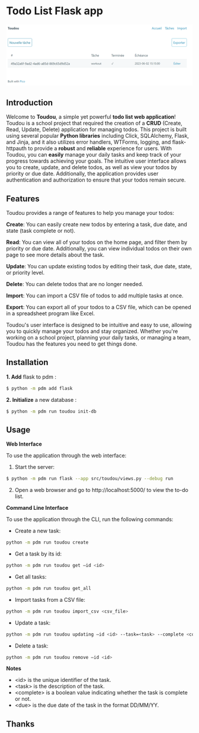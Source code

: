 # Todo List Flask app
<img src="visual.png">


## Introduction
Welcome to **Toudou**, a simple yet powerful **todo list web application**! Toudou is a school project that required the creation of a **CRUD** (Create, Read, Update, Delete) application for managing todos. This project is built using several popular **Python libraries** including Click, SQLAlchemy, Flask, and Jinja, and it also utilizes error handlers, WTForms, logging, and flask-httpauth to provide a **robust** and **reliable** experience for users.
With Toudou, you can **easily** manage your daily tasks and keep track of your progress towards achieving your goals. The intuitive user interface allows you to create, update, and delete todos, as well as view your todos by priority or due date. Additionally, the application provides user authentication and authorization to ensure that your todos remain secure.

## Features
Toudou provides a range of features to help you manage your todos:

**Create**: You can easily create new todos by entering a task, due date, and state (task complete or not).

**Read**: You can view all of your todos on the home page, and filter them by priority or due date. Additionally, you can view individual todos on their own page to see more details about the task.

**Update**: You can update existing todos by editing their task, due date, state, or priority level.

**Delete**: You can delete todos that are no longer needed.

**Import**: You can import a CSV file of todos to add multiple tasks at once.

**Export**: You can export all of your todos to a CSV file, which can be opened in a spreadsheet program like Excel.

Toudou's user interface is designed to be intuitive and easy to use, allowing you to quickly manage your todos and stay organized. Whether you're working on a school project, planning your daily tasks, or managing a team, Toudou has the features you need to get things done.
## Installation

**1. Add** flask to pdm :
```bash
$ python -m pdm add flask
```
**2. Initialize** a new database :
```bash
$ python -m pdm run toudou init-db
```

## Usage


**Web Interface**

To use the application through the web interface:
1. Start the server: 
```bash
$ python -m pdm run flask --app src/toudou/views.py --debug run
```
2. Open a web browser and go to http://localhost:5000/ to view the to-do list.

**Command Line Interface**

To use the application through the CLI, run the following commands:
- Create a new task:
```bash
python -m pdm run toudou create
```
- Get a task by its id: 
```bash
python -m pdm run toudou get –id <id>
```
- Get all tasks: 
```bash
python -m pdm run toudou get_all
```
- Import tasks from a CSV file: 
```bash
python -m pdm run toudou import_csv <csv_file>
```
- Update a task: 
```bash
python -m pdm run toudou updating –id <id> --task=<task> --complete <complete> --due <due>
```
- Delete a task:
```bash
python -m pdm run toudou remove –id <id>
```


**Notes**

- \<id> is the unique identifier of the task.
- \<task> is the description of the task.
- \<complete> is a boolean value indicating whether the task is complete or not.
- \<due> is the due date of the task in the format DD/MM/YY.

## Thanks
